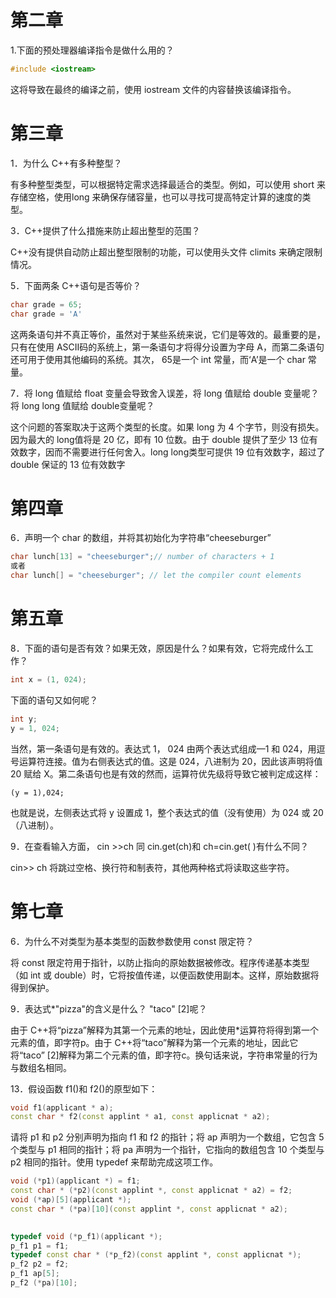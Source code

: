 # 第二章

1.下面的预处理器编译指令是做什么用的？

```c++
#include <iostream>
```

这将导致在最终的编译之前，使用 iostream 文件的内容替换该编译指令。  

# 第三章

1．为什么 C++有多种整型？

有多种整型类型，可以根据特定需求选择最适合的类型。例如，可以使用 short 来存储空格，使用long 来确保存储容量，也可以寻找可提高特定计算的速度的类型。  

3．C++提供了什么措施来防止超出整型的范围？

C++没有提供自动防止超出整型限制的功能，可以使用头文件 climits 来确定限制情况。  

5．下面两条 C++语句是否等价？

```c++
char grade = 65;
char grade = 'A'
```

这两条语句并不真正等价，虽然对于某些系统来说，它们是等效的。最重要的是，只有在使用 ASCII码的系统上，第一条语句才将得分设置为字母 A，而第二条语句还可用于使用其他编码的系统。其次， 65是一个 int 常量，而‘A’是一个 char 常量。    

7．将 long 值赋给 float 变量会导致舍入误差，将 long 值赋给 double 变量呢？将 long long 值赋给 double变量呢？

这个问题的答案取决于这两个类型的长度。如果 long 为 4 个字节，则没有损失。因为最大的 long值将是 20 亿，即有 10 位数。由于 double 提供了至少 13 位有效数字，因而不需要进行任何舍入。long long类型可提供 19 位有效数字，超过了 double 保证的 13 位有效数字  

# 第四章

6．声明一个 char 的数组，并将其初始化为字符串“cheeseburger”

```c++
char lunch[13] = "cheeseburger";// number of characters + 1
或者
char lunch[] = "cheeseburger"; // let the compiler count elements
```

# 第五章

8．下面的语句是否有效？如果无效，原因是什么？如果有效，它将完成什么工作？  

```c++
int x = (1, 024);
```

下面的语句又如何呢？  

```c++
int y;
y = 1, 024;
```

当然，第一条语句是有效的。表达式 1， 024 由两个表达式组成—1 和 024，用逗号运算符连接。值为右侧表达式的值。这是 024，八进制为 20，因此该声明将值 20 赋给 X。第二条语句也是有效的然而，运算符优先级将导致它被判定成这样：

```
(y = 1),024;
```

也就是说，左侧表达式将 y 设置成 1，整个表达式的值（没有使用）为 024 或 20（八进制）。  

9．在查看输入方面， cin >>ch 同 cin.get(ch)和 ch=cin.get( )有什么不同？  

cin>> ch 将跳过空格、换行符和制表符，其他两种格式将读取这些字符。  

# 第七章

6．为什么不对类型为基本类型的函数参数使用 const 限定符？  

将 const 限定符用于指针，以防止指向的原始数据被修改。程序传递基本类型（如 int 或 double）时，它将按值传递，以便函数使用副本。这样，原始数据将得到保护。  

9．表达式*"pizza"的含义是什么？ "taco" [2]呢？  

由于 C++将“pizza”解释为其第一个元素的地址，因此使用*运算符将得到第一个元素的值，即字符p。由于 C++将“taco”解释为第一个元素的地址，因此它将“taco” [2]解释为第二个元素的值，即字符c。换句话来说，字符串常量的行为与数组名相同。  

13．假设函数 f1()和 f2()的原型如下：

```c++
void f1(applicant * a);
const char * f2(const applint * a1, const applicnat * a2);
```

请将 p1 和 p2 分别声明为指向 f1 和 f2 的指针；将 ap 声明为一个数组，它包含 5 个类型与 p1 相同的指针；将 pa 声明为一个指针，它指向的数组包含 10 个类型与 p2 相同的指针。使用 typedef 来帮助完成这项工作。  

```c++
void (*p1)(applicant *) = f1;
const char * (*p2)(const applint *, const applicnat * a2) = f2;
void (*ap)[5](applicant *);
const char * (*pa)[10](const applint *, const applicnat * a2);
    
```

```c++
typedef void (*p_f1)(applicant *);
p_f1 p1 = f1;
typedef const char * (*p_f2)(const applint *, const applicnat *);
p_f2 p2 = f2;
p_f1 ap[5];
p_f2 (*pa)[10];
```


